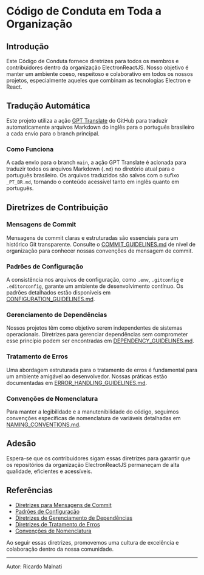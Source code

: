 # Código de Conduta em Toda a Organização

## Introdução

Este Código de Conduta fornece diretrizes para todos os membros e contribuidores dentro da organização ElectronReactJS. Nosso objetivo é manter um ambiente coeso, respeitoso e colaborativo em todos os nossos projetos, especialmente aqueles que combinam as tecnologias Electron e React.

## Tradução Automática

Este projeto utiliza a ação [GPT Translate](https://github.com/3ru/gpt-translate) do GitHub para traduzir automaticamente arquivos Markdown do inglês para o português brasileiro a cada envio para o branch principal.

### Como Funciona

A cada envio para o branch `main`, a ação GPT Translate é acionada para traduzir todos os arquivos Markdown (`.md`) no diretório atual para o português brasileiro. Os arquivos traduzidos são salvos com o sufixo `_PT_BR.md`, tornando o conteúdo acessível tanto em inglês quanto em português.

## Diretrizes de Contribuição

### Mensagens de Commit

Mensagens de commit claras e estruturadas são essenciais para um histórico Git transparente. Consulte o [COMMIT_GUIDELINES.md](COMMIT_GUIDELINES.md) de nível de organização para conhecer nossas convenções de mensagem de commit.

### Padrões de Configuração

A consistência nos arquivos de configuração, como `.env`, `.gitconfig` e `.editorconfig`, garante um ambiente de desenvolvimento contínuo. Os padrões detalhados estão disponíveis em [CONFIGURATION_GUIDELINES.md](CONFIGURATION_GUIDELINES.md).

### Gerenciamento de Dependências

Nossos projetos têm como objetivo serem independentes de sistemas operacionais. Diretrizes para gerenciar dependências sem comprometer esse princípio podem ser encontradas em [DEPENDENCY_GUIDELINES.md](DEPENDENCY_GUIDELINES.md).

### Tratamento de Erros

Uma abordagem estruturada para o tratamento de erros é fundamental para um ambiente amigável ao desenvolvedor. Nossas práticas estão documentadas em [ERROR_HANDLING_GUIDELINES.md](ERROR_HANDLING_GUIDELINES.md).

### Convenções de Nomenclatura

Para manter a legibilidade e a manutenibilidade do código, seguimos convenções específicas de nomenclatura de variáveis detalhadas em [NAMING_CONVENTIONS.md](NAMING_CONVENTIONS.md).

## Adesão

Espera-se que os contribuidores sigam essas diretrizes para garantir que os repositórios da organização ElectronReactJS permaneçam de alta qualidade, eficientes e acessíveis.

## Referências

- [Diretrizes para Mensagens de Commit](COMMIT_GUIDELINES.md)
- [Padrões de Configuração](CONFIGURATION_GUIDELINES.md)
- [Diretrizes de Gerenciamento de Dependências](DEPENDENCY_GUIDELINES.md)
- [Diretrizes de Tratamento de Erros](ERROR_HANDLING_GUIDELINES.md)
- [Convenções de Nomenclatura](NAMING_CONVENTIONS.md)

Ao seguir essas diretrizes, promovemos uma cultura de excelência e colaboração dentro da nossa comunidade.

---

Autor: Ricardo Malnati
